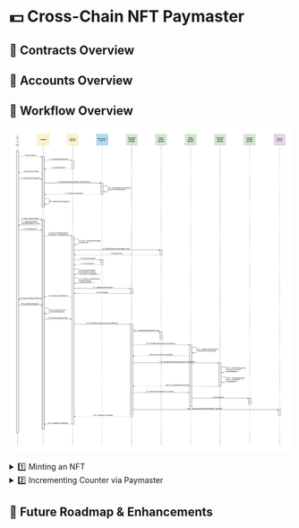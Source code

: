 # 💵 Cross-Chain NFT Paymaster

## 📜 Contracts Overview

## 👤 Accounts Overview

## 🔁 Workflow Overview

![Alt text](./assets/Sequence%20Diagram.svg)

<details>
<summary>1️⃣ Minting an NFT</summary>

1. User clicks Mint button on frontend.
    1.1 Frontend calls `adminSign()` backend function with `userAddress`.
    1.2 Backend returns `adminSignature` of concatentation of `tokenId` and `userAddress` to frontend.
    1.3 Frontend prompts user wallet.
    1.4 User confirms transaction to mint NFT.
    1.5 Frontend calls `mint()` function on `NFT Contract` with `userAddress`, `tokenURI`, and `adminSignature`.
    1.6 `NFT Contract` internally calls `_verifySignature()` function with `userAddress`, `tokenId`, and `adminSignature` before minting NFT.
    1.7 Hedera network returns transaction confirmation to frontend.
    1.8 Frontend calls `refetchNFTs()` function with `userAddress` to retrieve the newly minted NFT information.

</details>

<details>
<summary>2️⃣ Incrementing Counter via Paymaster</summary>

2. User clicks Increment button on frontend.
    2.1 Frontend calls `signMessageHash()` function with `paymasterAddress` and `nonce` which prevents paymaster replay attacks. This prompts user to sign the message via his connected wallet.
    2.2 User's connected wallet returns `nonceSignature` to frontend.
    2.3 Frontend calls `constructUserOp()` function on backend with `tokenId`, `userAddress`, and `nonceSignature`.
    2.4 Backend internally calls `calculateAddress()` function with `userAddress` to generate `salt`.
    2.5 Backend calls `getWalletAddress()` function on `Factory Contract` with `userAddress` and `salt`.
    2.6 `Factory Contract` returns `walletAddress` to backend.
    2.7 Backend reads `signatures()` mapping on `NFT Contract` with `tokenId` as key.
    2.8 `NFT Contract` returns `adminSignature` to backend.
    2.9 Backend assigns `paymasterAndData` using `adminSignature`, `tokenId`, `userAddress`, `userSignature` (and other gas-related values).
    2.10 Backend assigns `userOp` using `walletAddress`, `initCode`, `callData`, `paymasterAndData` (and other gas-related values).
    2.11 Backend calls `getUserOpHash()` function on `Entrypoint Contract` with `userOp`.
    2.12 `Entrypoint Contract` returns `userOpHash` to backend.
    2.13 Backend returns `userOp` and `userOpHash` to frontend.
    2.14 Frontend calls `signHashValue()` function with `userOpHash`. This prompts user to sign the message via his connected wallet.
    2.15 User's connected wallet returns `userOpHashSignature` to frontend.
    2.16 Frontend assigns `userOp.signature` to `userOpHashSignature`.
    2.17 Frontend calls `transmitUserOp()` function on backend with `userOp`.
    2.18 Backend calls `handleOps()` function on `Entrypoint Contract` with `userOp` and `adminAccountAddress`.
    2.19 `Entrypoint Contract` internally calls `_createSenderIfNeeded()` function with `initCode` to ensure `Factory Contract` creates a new `Wallet Contract` for the user if needed.
    2.20 `Entrypoint Contract` calls `validateUserOp()` function on `Wallet Contract` with `userOp` and `userOpHash`.
    2.21 `Wallet Contract` internally calls `_rawSignatureVerification()` function with `userOpHash` and `userSignature`.
    2.22 `Wallet Contract` returns `SIG_VALIDATION_SUCCESS` to `Entrypoint Contract`.
    2.23 `Entrypoint Contract` calls `validatePaymasterUserOp()` function on `Paymaster Contract` with `userOp` and `userOpHash`.
    2.24 `Paymaster Contract` internally calls `_verifyAdminSignature()` function with `userAddress`, `tokenId`, and `adminSignature`.
    2.25 `Paymaster Contract` internally calls `_verifyUserSignature()` function with `nonce`, `userAddress`, and `userSignature`.
    2.26 `Paymaster Contract` returns `SIG_VALIDATION_SUCCESS` to `Entrypoint Contract`.
    2.27 `Entrypoint Contract` calls `execute()` function on `Wallet Contract` with `counterAddress` and the string `'increment'`.
    2.28 `Wallet Contract` calls `increment()` function on `Counter Contract`.
    2.29 `Entrypoint Contract` internally calls `_compensate` function with `adminAccountAddress` and `gasFees` to transfer fees to the Admin Account.
    2.30 Ethereum Sepolia blockchain returns transaction confirmation to backend.
    2.31 Backend returns transaction confirmation to backend.

</details>

## 🚧 Future Roadmap & Enhancements
